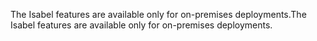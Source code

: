 <span data-ttu-id="b443a-101">The Isabel features are available only for on-premises deployments.</span><span class="sxs-lookup"><span data-stu-id="b443a-101">The Isabel features are available only for on-premises deployments.</span></span>